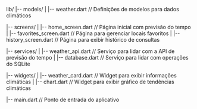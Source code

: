 lib/
|-- models/
|  	 |-- weather.dart  // Definições de modelos para dados climáticos

|-- screens/
|   	|-- home_screen.dart  // Página inicial com previsão do tempo
|   	|-- favorites_screen.dart  // Página para gerenciar locais favoritos
|  	|-- history_screen.dart  // Página para exibir histórico de consultas

|-- services/
|   	|-- weather_api.dart  // Serviço para lidar com a API de previsão do tempo
|   	|-- database.dart  // Serviço para lidar com operações do SQLite

|-- widgets/
|   	|-- weather_card.dart  // Widget para exibir informações climáticas
|  	|-- chart.dart  // Widget para exibir gráfico de tendências climáticas

|-- main.dart  // Ponto de entrada do aplicativo
